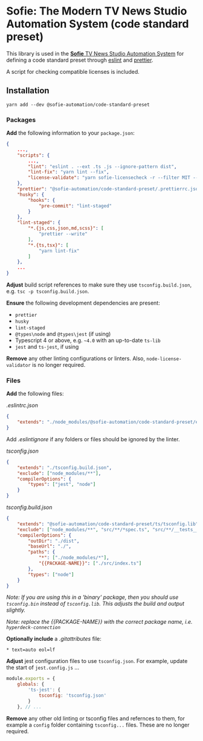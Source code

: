 # Sofie: The Modern TV News Studio Automation System (code standard preset)

This library is used in the [**Sofie** TV News Studio Automation System](https://github.com/nrkno/Sofie-TV-automation/) for defining a code standard preset through [eslint](https://esling.org) and [prettier](https://prettier.io/).

A script for checking compatible licenses is included.

## Installation

`yarn add --dev @sofie-automation/code-standard-preset`

### Packages

**Add** the following information to your `package.json`:

```json
{
    ...,
    "scripts": {
        ...,
        "lint": "eslint . --ext .ts .js --ignore-pattern dist",
        "lint-fix": "yarn lint --fix",
        "license-validate": "yarn sofie-licensecheck -r --filter MIT --filter 0BSD --filter BSD --filter ISC --filter Apache --filter Unlicense --plain --border ascii"
    },
    "prettier": "@sofie-automation/code-standard-preset/.prettierrc.json",
    "husky": {
        "hooks": {
            "pre-commit": "lint-staged"
        }
    },
    "lint-staged": {
        "*.{js,css,json,md,scss}": [
            "prettier --write"
        ],
        "*.{ts,tsx}": [
            "yarn lint-fix"
        ]
    },
    ...
}
```

**Adjust** build script references to make sure they use `tsconfig.build.json`, e.g. `tsc -p tsconfig.build.json`.

**Ensure** the following development dependencies are present:

- `prettier`
- `husky`
- `lint-staged`
- `@types\node` and `@types\jest` (if using)
- Typescript 4 or above, e.g. `~4.0` with an up-to-date `ts-lib`
- `jest` and `ts-jest`, if using

**Remove** any other linting configurations or linters. Also, `node-license-validator` is no longer required.

### Files

**Add** the following files:

_.eslintrc.json_

```json
{
	"extends": "./node_modules/@sofie-automation/code-standard-preset/eslint/main"
}
```

Add _.eslintignore_ if any folders or files should be ignored by the linter.

_tsconfig.json_

```json
{
	"extends": "./tsconfig.build.json",
	"exclude": ["node_modules/**"],
	"compilerOptions": {
		"types": ["jest", "node"]
	}
}
```

_tsconfig.build.json_

```json
{
	"extends": "@sofie-automation/code-standard-preset/ts/tsconfig.lib",
	"exclude": ["node_modules/**", "src/**/*spec.ts", "src/**/__tests__/*", "src/**/__mocks__/*"],
	"compilerOptions": {
		"outDir": "./dist",
		"baseUrl": "./",
		"paths": {
			"*": ["./node_modules/*"],
			"{{PACKAGE-NAME}}": ["./src/index.ts"]
		},
		"types": ["node"]
	}
}
```

_Note: If you are using this in a 'binary' package, then you should use `tsconfig.bin` instead of `tsconfig.lib`. This adjusts the build and output slightly._

_Note: replace the {{PACKAGE-NAME}} with the correct package name, i.e. `hyperdeck-connection`_

**Optionally include** a _.gitattributes_ file:

```
* text=auto eol=lf
```

**Adjust** jest configuration files to use `tsconfig.json`. For example, update the start of `jest.config.js` ...

```javascript
module.exports = {
	globals: {
		'ts-jest': {
			tsconfig: 'tsconfig.json'
		}
	}, // ...
```

**Remove** any other old linting or tsconfig files and refernces to them, for example a `config` folder containing `tsconfig...` files. These are no longer required.
